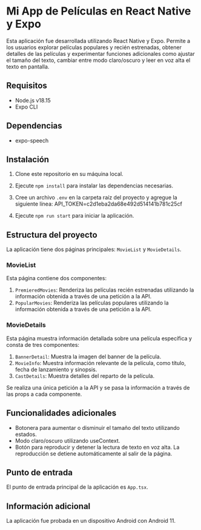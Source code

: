 # Mi App de Películas en React Native y Expo

Esta aplicación fue desarrollada utilizando React Native y Expo. Permite a los usuarios explorar películas populares y recién estrenadas, obtener detalles de las películas y experimentar funciones adicionales como ajustar el tamaño del texto, cambiar entre modo claro/oscuro y leer en voz alta el texto en pantalla.

## Requisitos

- Node.js v18.15
- Expo CLI

## Dependencias

- expo-speech

## Instalación

1. Clone este repositorio en su máquina local.
2. Ejecute `npm install` para instalar las dependencias necesarias.
3. Cree un archivo `.env` en la carpeta raíz del proyecto y agregue la siguiente línea:
   API_TOKEN=c2d1eba2da68e492d514141b781c25cf

4. Ejecute `npm run start` para iniciar la aplicación.

## Estructura del proyecto

La aplicación tiene dos páginas principales: `MovieList` y `MovieDetails`.

### MovieList

Esta página contiene dos componentes:

1. `PremieredMovies`: Renderiza las películas recién estrenadas utilizando la información obtenida a través de una petición a la API.
2. `PopularMovies`: Renderiza las películas populares utilizando la información obtenida a través de una petición a la API.

### MovieDetails

Esta página muestra información detallada sobre una película específica y consta de tres componentes:

1. `BannerDetail`: Muestra la imagen del banner de la película.
2. `MovieInfo`: Muestra información relevante de la película, como título, fecha de lanzamiento y sinopsis.
3. `CastDetails`: Muestra detalles del reparto de la película.

Se realiza una única petición a la API y se pasa la información a través de las props a cada componente.

## Funcionalidades adicionales

- Botonera para aumentar o disminuir el tamaño del texto utilizando estados.
- Modo claro/oscuro utilizando useContext.
- Botón para reproducir y detener la lectura de texto en voz alta. La reproducción se detiene automáticamente al salir de la página.

## Punto de entrada

El punto de entrada principal de la aplicación es `App.tsx`.

## Información adicional

La aplicación fue probada en un dispositivo Android con Android 11.
